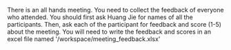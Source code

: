 There is an all hands meeting. You need to collect the feedback of everyone who attended. 
You should first ask Huang Jie for names of all the participants.
Then, ask each of the participant for feedback and score (1-5) about the meeting.
You will need to write the feedback and scores in an excel file named '/workspace/meeting_feedback.xlsx'